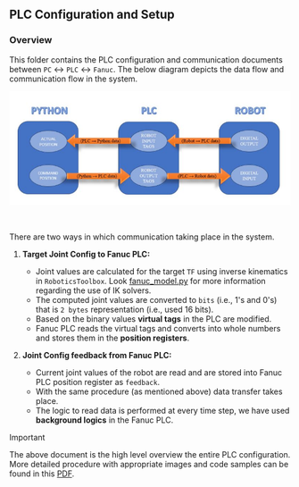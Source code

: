 ## PLC Configuration and Setup

### Overview

This folder contains the PLC configuration and communication documents between `PC` <-> `PLC` <-> `Fanuc`. The below diagram depicts the data flow and communication flow in the system.

![Communication diagram](../images/communication_fig.jpeg)

<br>

There are two ways in which communication taking place in the system.  

1. **Target Joint Config to Fanuc PLC:** 

    - Joint values are calculated for the target `TF` using inverse kinematics in `RoboticsToolbox`. Look [fanuc_model.py](../fanuc_model.py) for more information regarding the use of IK solvers.
    - The computed joint values are converted to `bits` (i.e., 1's and 0's) that is `2 bytes` representation (i.e., used 16 bits).
    - Based on the binary values **virtual tags** in the PLC are modified.
    - Fanuc PLC reads the virtual tags and converts into whole numbers and stores them in the **position registers**.


2. **Joint Config feedback from Fanuc PLC:**
    
    - Current joint values of the robot are read and are stored into Fanuc PLC position register as `feedback`.
    - With the same procedure (as mentioned above) data transfer takes place.
    - The logic to read data is performed at every time step, we have used **background logics** in the Fanuc PLC.


>[!IMPORTANT]   
The above document is the high level overview the entire PLC configuration.<br> More detailed procedure with appropriate images and code samples can be found in this [PDF](./fanuc_plc_doc.pdf).